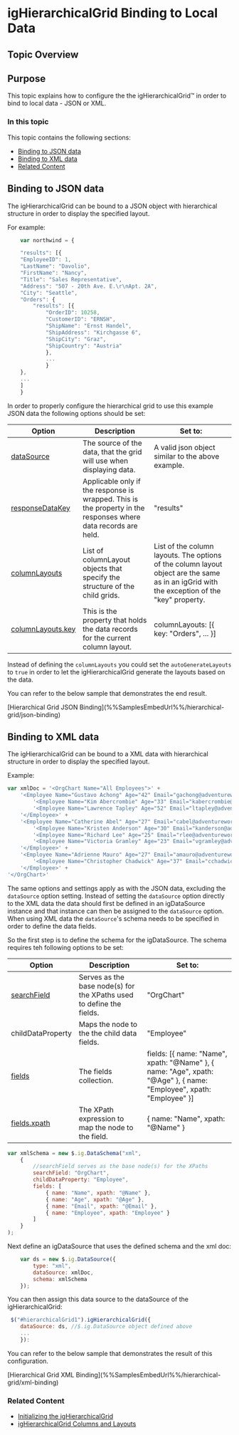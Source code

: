 ﻿<!--
|metadata|
{
    "fileName": "ighierarchicalgrid-binding-to-local-data",
    "controlName": "igHierarchicalGrid",
    "tags": ["Data Binding","Grids","How Do I"]
}
|metadata|
-->

# igHierarchicalGrid Binding to Local Data

## Topic Overview

## Purpose
This topic explains how to configure the the igHierarchicalGrid™ in order to bind to local data - JSON or XML.

### In this topic

This topic contains the following sections:
- [Binding to JSON data](#json)
- [Binding to XML data](#xml)
- [Related Content](#related)

## <a id="json"></a> Binding to JSON data

The igHierarchicalGrid can be bound to a JSON object with hierarchical structure in order to display the specified layout.

For example:

```js
    var northwind = {

    "results": [{
	"EmployeeID": 1,
	"LastName": "Davolio",
	"FirstName": "Nancy",
	"Title": "Sales Representative",
	"Address": "507 - 20th Ave. E.\r\nApt. 2A",
	"City": "Seattle",
	"Orders": {
		"results": [{
			"OrderID": 10258,
			"CustomerID": "ERNSH",
			"ShipName": "Ernst Handel",
			"ShipAddress": "Kirchgasse 6",
			"ShipCity": "Graz",
			"ShipCountry": "Austria"
			},
            ...
            }
    },
    ...
    ]
    }
```

In order to properly configure the hierarchical grid to use this example JSON data the following options should be set:

|Option | Description | Set to:|
|--------|-------------|--------|
|[dataSource](%%jQueryApiUrl%%/ui.igGrid#options:dataSource)| The source of the data, that the grid will use when displaying data. | A valid json object similar to the above example.|
|[responseDataKey](%%jQueryApiUrl%%/ui.igGrid#options:responseDataKey)| Applicable only if the response is wrapped. This is the property in the responses where data records are held.| "results"|
|[columnLayouts](%%jQueryApiUrl%%/ui.igHierarchicalGrid#options:dataSource) | List of columnLayout objects that specify the structure of the child grids. | List of the column layouts. The options of the column layout object are the same as in an igGrid with the exception of the "key" property.|
|[columnLayouts.key](%%jQueryApiUrl%%/ui.igHierarchicalGrid#options:columnLayouts.key) | This is the property that holds the data records for the current column layout.| columnLayouts: [{  key: "Orders", ... }]|

Instead of defining the `columnLayouts` you could set the `autoGenerateLayouts` to `true` in order to let the igHierarchicalGrid generate the layouts based on the data.

You can refer to the below sample that demonstrates the end result.

<div class="embed-sample">
   [Hierarchical Grid JSON Binding](%%SamplesEmbedUrl%%/hierarchical-grid/json-binding)
</div>

## <a id="xml"></a> Binding to XML data

The igHierarchicalGrid can be bound to a XML data with hierarchical structure in order to display the specified layout.

Example:

```js
var xmlDoc = '<OrgChart Name="All Employees">' +
    '<Employee Name="Gustavo Achong" Age="42" Email="gachong@adventureworks.com">' +
        '<Employee Name="Kim Abercrombie" Age="33" Email="kabercrombie@adventureworks.com" />' +
        '<Employee Name="Lawrence Tapley" Age="52" Email="ltapley@adventureworks.com" />' +
    '</Employee>' +
    '<Employee Name="Catherine Abel" Age="27" Email="cabel@adventureworks.com">' +
        '<Employee Name="Kristen Anderson" Age="30" Email="kanderson@adventureworks.com" />' +
        '<Employee Name="Richard Lee" Age="25" Email="rlee@adventureworks.com" />' +
        '<Employee Name="Victoria Gramley" Age="23" Email="vgramley@adventureworks.com" />' +
    '</Employee>' +
    '<Employee Name="Adrienne Mauro" Age="27" Email="amauro@adventureworks.com">' +
        '<Employee Name="Christopher Chadwick" Age="37" Email="cchadwick@adventureworks.com" />' +
    '</Employee>' +
'</OrgChart>'
```


The same options and settings apply as with the JSON data, excluding the `dataSource` option setting.
Instead of setting the `dataSource` option directly to the XML data the data should first be defined in an igDataSource instance and that instance can then be assigned to the `dataSource` option.
When using XML data the `dataSource`'s schema needs to be specified in order to define the data fields.

So the first step is to define the schema for the igDataSource. The schema requires teh following options to be set:

|Option | Description | Set to:|
|--------|-------------|--------|
|[searchField](%%jQueryApiUrl%%/ig.dataschema#options:schema.searchField)| Serves as the base node(s) for the XPaths used to define the fields. |"OrgChart"
|childDataProperty| Maps the node to the the child data fields. | "Employee"|
|[fields](%%jQueryApiUrl%%/ig.dataschema#options:schema.fields) | The fields collection. | fields: [{ name: "Name", xpath: "@Name" }, { name: "Age", xpath: "@Age" }, { name: "Employee", xpath: "Employee" }]|
|[fields.xpath](%%jQueryApiUrl%%/ig.dataschema#options:schema.fields.xpath) | The XPath expression to map the node to the field. | { name: "Name", xpath: "@Name" }|

```js
var xmlSchema = new $.ig.DataSchema("xml",
    {
        //searchField serves as the base node(s) for the XPaths
        searchField: "OrgChart",
        childDataProperty: "Employee",
        fields: [
            { name: "Name", xpath: "@Name" },
            { name: "Age", xpath: "@Age" },
            { name: "Email", xpath: "@Email" },
            { name: "Employee", xpath: "Employee" }
        ]
    }
);
```
Next define an igDataSource that uses the defined schema and the xml doc:

```js
    var ds = new $.ig.DataSource({
        type: "xml",
        dataSource: xmlDoc,
        schema: xmlSchema
    });
```

You can then assign this data source to the dataSource of the igHierarchicalGrid:

```js
 $("#hierarchicalGrid1").igHierarchicalGrid({
    dataSource: ds, //$.ig.DataSource object defined above
    ...
    }):
```

You can refer to the below sample that demonstrates the result of this configuration.

<div class="embed-sample">
   [Hierarchical Grid XML Binding](%%SamplesEmbedUrl%%/hierarchical-grid/xml-binding)
</div>

### <a id='related'></a> Related Content

-   [Initializing the igHierarchicalGrid](igHierarchicalGrid-Initializing.html)
-   [igHierarchicalGrid Columns and Layouts](igHierarchicalGrid-Columns-and-Layouts.html)
